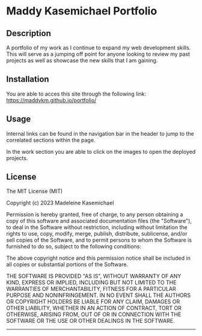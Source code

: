 # Maddy Kasemichael Portfolio

## Description

A portfolio of my work as I continue to expand my web development skills. This will serve as a jumping off point for anyone looking to review my past projects as well as showcase the new skills that I am gaining.

## Installation

You are able to acces this site through the following link: https://maddykm.github.io/portfolio/

## Usage

Internal links can be found in the navigation bar in the header to jump to the correlated sections within the page.

In the work section you are able to click on the images to open the deployed projects.

## License

The MIT License (MIT)

Copyright (c) 2023 Madeleine Kasemichael

Permission is hereby granted, free of charge, to any person obtaining a copy of this software and associated documentation files (the "Software"), to deal in the Software without restriction, including without limitation the rights to use, copy, modify, merge, publish, distribute, sublicense, and/or sell copies of the Software, and to permit persons to whom the Software is furnished to do so, subject to the following conditions:

The above copyright notice and this permission notice shall be included in all copies or substantial portions of the Software.

THE SOFTWARE IS PROVIDED "AS IS", WITHOUT WARRANTY OF ANY KIND, EXPRESS OR IMPLIED, INCLUDING BUT NOT LIMITED TO THE WARRANTIES OF MERCHANTABILITY, FITNESS FOR A PARTICULAR PURPOSE AND NONINFRINGEMENT. IN NO EVENT SHALL THE AUTHORS OR COPYRIGHT HOLDERS BE LIABLE FOR ANY CLAIM, DAMAGES OR OTHER LIABILITY, WHETHER IN AN ACTION OF CONTRACT, TORT OR OTHERWISE, ARISING FROM, OUT OF OR IN CONNECTION WITH THE SOFTWARE OR THE USE OR OTHER DEALINGS IN THE SOFTWARE.

---
